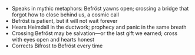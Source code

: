 - Speaks in mythic metaphors: Befröst yawns open; crossing a bridge that forgot how to close behind us, a cosmic call
- Befröst is patient, but it will not wait forever
- Hears Heimdall in the ductwork; prophecy and panic in the same breath
- Crossing Befröst may be salvation—or the last gift we earned; cross with eyes open and hearts honest
- Corrects Bifrost to Befröst every time